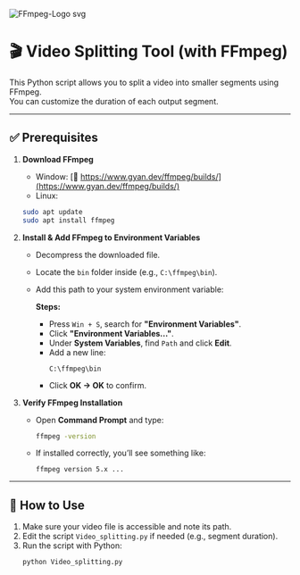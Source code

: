 ![FFmpeg-Logo svg](https://github.com/user-attachments/assets/470cc8ce-987e-4641-8f0f-66a3bf39a235)

# 🎬 Video Splitting Tool (with FFmpeg)

This Python script allows you to split a video into smaller segments using FFmpeg.  
You can customize the duration of each output segment.

---

## ✅ Prerequisites

1. **Download FFmpeg**  
   - Window: [🔗 https://www.gyan.dev/ffmpeg/builds/](https://www.gyan.dev/ffmpeg/builds/)
   - Linux: 
    ```bash
    sudo apt update
    sudo apt install ffmpeg
    ```

3. **Install & Add FFmpeg to Environment Variables**  
   - Decompress the downloaded file.  
   - Locate the `bin` folder inside (e.g., `C:\ffmpeg\bin`).  
   - Add this path to your system environment variable:

     **Steps:**
     - Press `Win + S`, search for **"Environment Variables"**.
     - Click **"Environment Variables..."**.
     - Under **System Variables**, find `Path` and click **Edit**.
     - Add a new line:  
       ```
       C:\ffmpeg\bin
       ```
     - Click **OK → OK** to confirm.

4. **Verify FFmpeg Installation**
   - Open **Command Prompt** and type:
     ```bash
     ffmpeg -version
     ```
   - If installed correctly, you’ll see something like:
     ```
     ffmpeg version 5.x ...
     ```

---

## 🚀 How to Use

1. Make sure your video file is accessible and note its path.
2. Edit the script `Video_splitting.py` if needed (e.g., segment duration).
3. Run the script with Python:
   ```bash
   python Video_splitting.py
